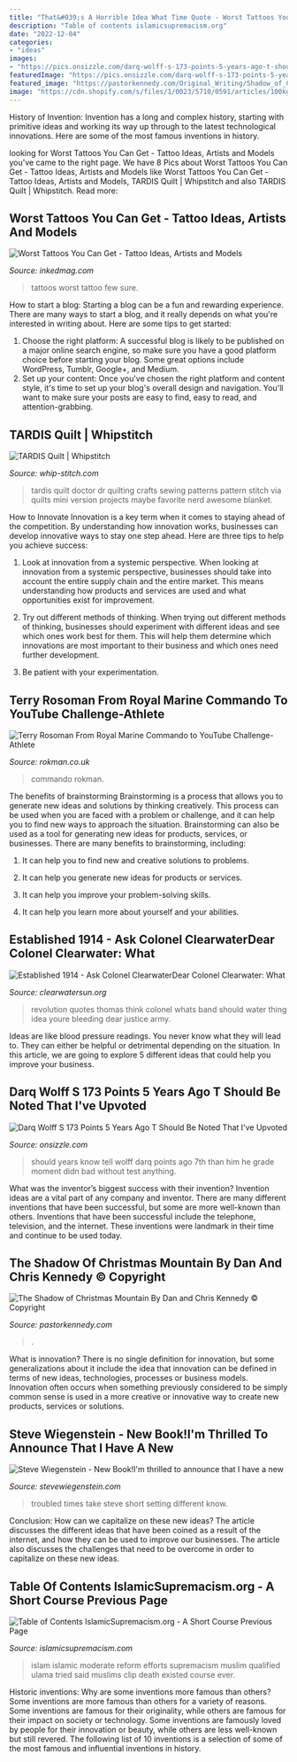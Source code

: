 ```yaml
---
title: "That&#039;s A Horrible Idea What Time Quote - Worst Tattoos You Can Get"
description: "Table of contents islamicsupremacism.org"
date: "2022-12-04"
categories:
- "ideas"
images:
- "https://pics.onsizzle.com/darq-wolff-s-173-points-5-years-ago-t-should-22122931.png"
featuredImage: "https://pics.onsizzle.com/darq-wolff-s-173-points-5-years-ago-t-should-22122931.png"
featured_image: "https://pastorkennedy.com/Original_Writing/Shadow_of_Christmas_Mountain_files/droppedImage.png"
image: "https://cdn.shopify.com/s/files/1/0023/5710/0591/articles/100kg-article_a4ca4e5b-b00d-480b-afe2-1bb4c7fd833c_560x.jpg?v=1618242453"
---
```



History of Invention:
Invention has a long and complex history, starting with primitive ideas and working its way up through to the latest technological innovations. Here are some of the most famous inventions in history.

	

		
looking for Worst Tattoos You Can Get - Tattoo Ideas, Artists and Models you've came to the right page. We have 8 Pics about Worst Tattoos You Can Get - Tattoo Ideas, Artists and Models like Worst Tattoos You Can Get - Tattoo Ideas, Artists and Models, TARDIS Quilt | Whipstitch and also TARDIS Quilt | Whipstitch. Read more:
		
    
## Worst Tattoos You Can Get - Tattoo Ideas, Artists And Models

<img loading=lazy src="https://www.inkedmag.com/.image/t_share/MTU5MDMyNDMxNzE1MTY1OTc2/hatefacehey.jpg" onerror="this.onerror=null;this.src='https://tse4.mm.bing.net/th?id=OIP.l0XAkZsOPHYjz2WoMIL1MAHaD4&amp;pid=15.1';" alt="Worst Tattoos You Can Get - Tattoo Ideas, Artists and Models">

_Source: inkedmag.com_

>tattoos worst tattoo few sure. 

	

How to start a blog:
Starting a blog can be a fun and rewarding experience. There are many ways to start a blog, and it really depends on what you're interested in writing about. Here are some tips to get started: 
1. Choose the right platform: A successful blog is likely to be published on a major online search engine, so make sure you have a good platform choice before starting your blog. Some great options include WordPress, Tumblr, Google+, and Medium. 
2. Set up your content: Once you've chosen the right platform and content style, it's time to set up your blog's overall design and navigation. You'll want to make sure your posts are easy to find, easy to read, and attention-grabbing. 

    
## TARDIS Quilt | Whipstitch

<img loading=lazy src="http://whip-stitch.com/wp-content/uploads/2012/05/tardis.jpg" onerror="this.onerror=null;this.src='https://tse3.mm.bing.net/th?id=OIP.GOaJ4ItuBD_9djlKPNWvXwHaLE&amp;pid=15.1';" alt="TARDIS Quilt | Whipstitch">

_Source: whip-stitch.com_

>tardis quilt doctor dr quilting crafts sewing patterns pattern stitch via quilts mini version projects maybe favorite nerd awesome blanket. 

	

How to Innovate
Innovation is a key term when it comes to staying ahead of the competition. By understanding how innovation works, businesses can develop innovative ways to stay one step ahead. Here are three tips to help you achieve success:
1. Look at innovation from a systemic perspective. When looking at innovation from a systemic perspective, businesses should take into account the entire supply chain and the entire market. This means understanding how products and services are used and what opportunities exist for improvement.

2. Try out different methods of thinking. When trying out different methods of thinking, businesses should experiment with different ideas and see which ones work best for them. This will help them determine which innovations are most important to their business and which ones need further development.

3. Be patient with your experimentation.

    
## Terry Rosoman From Royal Marine Commando To YouTube Challenge-Athlete

<img loading=lazy src="https://cdn.shopify.com/s/files/1/0023/5710/0591/articles/100kg-article_a4ca4e5b-b00d-480b-afe2-1bb4c7fd833c_560x.jpg?v=1618242453" onerror="this.onerror=null;this.src='https://tse1.mm.bing.net/th?id=OIP.WLNe-o7U9H7Lcvv1LRhkkwHaDt&amp;pid=15.1';" alt="Terry Rosoman From Royal Marine Commando to YouTube Challenge-Athlete">

_Source: rokman.co.uk_

>commando rokman. 

	

The benefits of brainstorming
Brainstorming is a process that allows you to generate new ideas and solutions by thinking creatively. This process can be used when you are faced with a problem or challenge, and it can help you to find new ways to approach the situation. Brainstorming can also be used as a tool for generating new ideas for products, services, or businesses.
There are many benefits to brainstorming, including:

1. It can help you to find new and creative solutions to problems.

2. It can help you generate new ideas for products or services.

3. It can help you improve your problem-solving skills.

4. It can help you learn more about yourself and your abilities.

    
## Established 1914 - ﻿Ask Colonel ClearwaterDear Colonel Clearwater: What

<img loading=lazy src="http://clearwatersun.org/yahoo_site_admin/assets/images/dunedin_art_theft_victims-1.110143932_std.png" onerror="this.onerror=null;this.src='https://tse1.mm.bing.net/th?id=OIP.pxbfT3GCPnDjgWpJNkKnogHaFj&amp;pid=15.1';" alt="Established 1914 - ﻿Ask Colonel ClearwaterDear Colonel Clearwater: What">

_Source: clearwatersun.org_

>revolution quotes thomas think colonel whats band should water thing idea youre bleeding dear justice army. 

	

Ideas are like blood pressure readings. You never know what they will lead to. They can either be helpful or detrimental depending on the situation. In this article, we are going to explore 5 different ideas that could help you improve your business.

    
## Darq Wolff S 173 Points 5 Years Ago T Should Be Noted That I&#039;ve Upvoted

<img loading=lazy src="https://pics.onsizzle.com/darq-wolff-s-173-points-5-years-ago-t-should-22122931.png" onerror="this.onerror=null;this.src='https://tse3.mm.bing.net/th?id=OIP.wPsI13u3IMLZDOgcXb7DngHaPh&amp;pid=15.1';" alt="Darq Wolff S 173 Points 5 Years Ago T Should Be Noted That I&#039;ve Upvoted">

_Source: onsizzle.com_

>should years know tell wolff darq points ago 7th than him he grade moment didn bad without test anything. 

	

What was the inventor’s biggest success with their invention?
Invention ideas are a vital part of any company and inventor. There are many different inventions that have been successful, but some are more well-known than others. Inventions that have been successful include the telephone, television, and the internet. These inventions were landmark in their time and continue to be used today.

    
## The Shadow Of Christmas Mountain By Dan And Chris Kennedy © Copyright

<img loading=lazy src="https://pastorkennedy.com/Original_Writing/Shadow_of_Christmas_Mountain_files/droppedImage.png" onerror="this.onerror=null;this.src='https://tse4.mm.bing.net/th?id=OIP.aLGv9o3kaxmzP1tstnxw8wAAAA&amp;pid=15.1';" alt="The Shadow of Christmas Mountain By Dan and Chris Kennedy © Copyright">

_Source: pastorkennedy.com_

>. 

	

What is innovation?
There is no single definition for innovation, but some generalizations about it include the idea that innovation can be defined in terms of new ideas, technologies, processes or business models. Innovation often occurs when something previously considered to be simply common sense is used in a more creative or innovative way to create new products, services or solutions.

    
## Steve Wiegenstein - New Book!I&#039;m Thrilled To Announce That I Have A New

<img loading=lazy src="https://www.stevewiegenstein.com/yahoo_site_admin/assets/images/Scattered_Lights_1.30183301_std.PNG" onerror="this.onerror=null;this.src='https://tse1.mm.bing.net/th?id=OIP.MX1f3ZNJoqPtfhTB9azmdAAAAA&amp;pid=15.1';" alt="Steve Wiegenstein - New Book!I&#039;m thrilled to announce that I have a new">

_Source: stevewiegenstein.com_

>troubled times take steve short setting different know. 

	

Conclusion: How can we capitalize on these new ideas?
The article discusses the different ideas that have been coined as a result of the internet, and how they can be used to improve our businesses. The article also discusses the challenges that need to be overcome in order to capitalize on these new ideas.

    
## Table Of Contents IslamicSupremacism.org - A Short Course Previous Page

<img loading=lazy src="http://islamicsupremacism.com/Islamic_Supremacism/Efforts_To_Reform_Islam_files/09423168474118193771.jpg" onerror="this.onerror=null;this.src='https://tse1.mm.bing.net/th?id=OIP.Gssdoz3PM3yE1Tg5saKf_wHaKw&amp;pid=15.1';" alt="Table of Contents IslamicSupremacism.org - A Short Course Previous Page">

_Source: islamicsupremacism.com_

>islam islamic moderate reform efforts supremacism muslim qualified ulama tried said muslims clip death existed course ever. 

	

Historic inventions: Why are some inventions more famous than others?
Some inventions are more famous than others for a variety of reasons. Some inventions are famous for their originality, while others are famous for their impact on society or technology. Some inventions are famously loved by people for their innovation or beauty, while others are less well-known but still revered. 
The following list of 10 inventions is a selection of some of the most famous and influential inventions in history.

